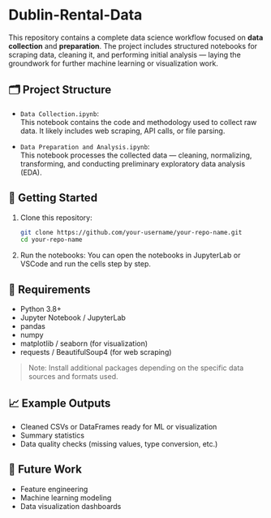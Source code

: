 # Dublin-Rental-Data

This repository contains a complete data science workflow focused on **data collection** and **preparation**. The project includes structured notebooks for scraping data, cleaning it, and performing initial analysis — laying the groundwork for further machine learning or visualization work.

## 🗂 Project Structure

- `Data Collection.ipynb`:  
  This notebook contains the code and methodology used to collect raw data. It likely includes web scraping, API calls, or file parsing.
  
- `Data Preparation and Analysis.ipynb`:  
  This notebook processes the collected data — cleaning, normalizing, transforming, and conducting preliminary exploratory data analysis (EDA).

## 🚀 Getting Started

1. Clone this repository:
   ```bash
   git clone https://github.com/your-username/your-repo-name.git
   cd your-repo-name
   ```

2. Run the notebooks:
   You can open the notebooks in JupyterLab or VSCode and run the cells step by step.

## 🔧 Requirements

- Python 3.8+
- Jupyter Notebook / JupyterLab
- pandas
- numpy
- matplotlib / seaborn (for visualization)
- requests / BeautifulSoup4 (for web scraping)

> Note: Install additional packages depending on the specific data sources and formats used.

## 📈 Example Outputs

- Cleaned CSVs or DataFrames ready for ML or visualization
- Summary statistics
- Data quality checks (missing values, type conversion, etc.)

## 🧠 Future Work

- Feature engineering
- Machine learning modeling
- Data visualization dashboards
